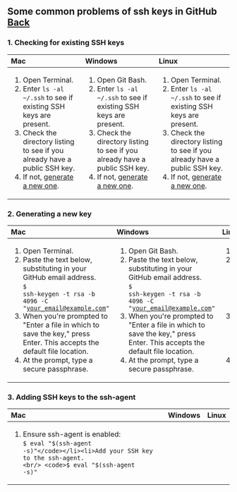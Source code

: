 ## Some common problems of ssh keys in GitHub [Back](./qa.md)

### 1. Checking for existing SSH keys

Mac|Windows|Linux
:--|:------|:----
<ol><li>Open Terminal.</li><li>Enter <code>ls -al ~/.ssh</code> to see if existing SSH keys are present.</li><li>Check the directory listing to see if you already have a public SSH key.</li><li>If not, <a href="#generating-a-new-key">generate a new one</a>.</li></ol>|<ol><li>Open Git Bash.</li><li>Enter <code>ls -al ~/.ssh</code> to see if existing SSH keys are present.</li><li>Check the directory listing to see if you already have a public SSH key.</li><li>If not, <a href="#generating-a-new-key">generate a new one</a>.</li></ol>|<ol><li>Open Terminal.</li><li>Enter <code>ls -al ~/.ssh</code> to see if existing SSH keys are present.</li><li>Check the directory listing to see if you already have a public SSH key.</li><li>If not, <a href="#generating-a-new-key">generate a new one</a>.</li></ol>

### 2. Generating a new key

Mac|Windows|Linux
:--|:------|:----
<ol><li>Open Terminal.</li><li>Paste the text below, substituting in your GitHub email address. <br/> <code>$ ssh-keygen -t rsa -b 4096 -C "your_email@example.com"</code></li><li>When you're prompted to "Enter a file in which to save the key," press Enter. This accepts the default file location.</li><li>At the prompt, type a secure passphrase.</li></ol>|<ol><li>Open Git Bash.</li><li>Paste the text below, substituting in your GitHub email address. <br/> <code>$ ssh-keygen -t rsa -b 4096 -C "your_email@example.com"</code></li><li>When you're prompted to "Enter a file in which to save the key," press Enter. This accepts the default file location.</li><li>At the prompt, type a secure passphrase.</li></ol>|<ol><li>Open Terminal.</li><li>Paste the text below, substituting in your GitHub email address. <br/> <code>$ ssh-keygen -t rsa -b 4096 -C "your_email@example.com"</code></li><li>When you're prompted to "Enter a file in which to save the key," press Enter. This accepts the default file location.</li><li>At the prompt, type a secure passphrase.</li></ol>

### 3. Adding SSH keys to the ssh-agent

Mac|Windows|Linux
:--|:------|:----
<ol><li>Ensure ssh-agent is enabled: <br/> <code>$ eval "$(ssh-agent -s)"</code></li><li>Add your SSH key to the ssh-agent. <br/> <code>$ eval "$(ssh-agent -s)"</code></li></ol>|